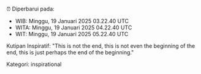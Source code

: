 ⏰ Diperbarui pada:
- WIB: Minggu, 19 Januari 2025 03.22.40 UTC
- WITA: Minggu, 19 Januari 2025 04.22.40 UTC
- WIT: Minggu, 19 Januari 2025 05.22.40 UTC

Kutipan Inspiratif:
"This is not the end, this is not even the beginning of the end, this is just perhaps the end of the beginning."


Kategori: inspirational

